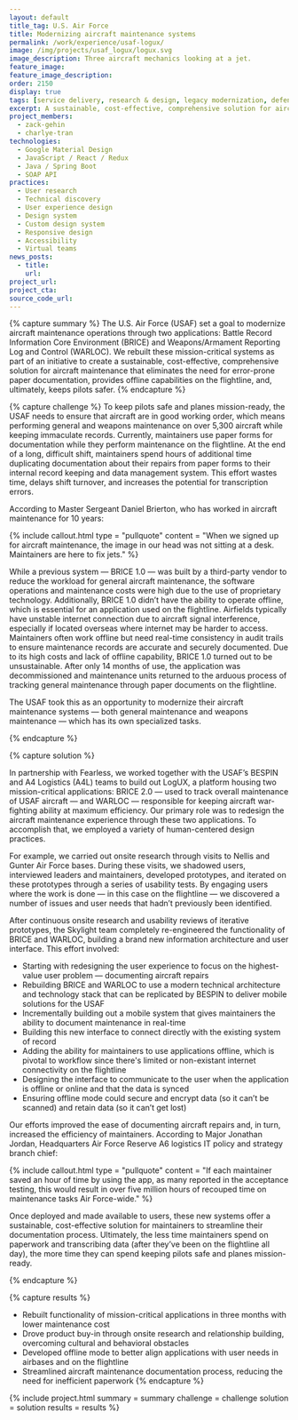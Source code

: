 ```yaml
---
layout: default
title_tag: U.S. Air Force
title: Modernizing aircraft maintenance systems
permalink: /work/experience/usaf-logux/
image: /img/projects/usaf_logux/logux.svg
image_description: Three aircraft mechanics looking at a jet.
feature_image: 
feature_image_description:
order: 2150
display: true
tags: [service delivery, research & design, legacy modernization, defense, air force, zack gehin, charlye tran]
excerpt: A sustainable, cost-effective, comprehensive solution for aircraft mechanics to streamline their documentation process.
project_members:
  - zack-gehin
  - charlye-tran
technologies:
  - Google Material Design
  - JavaScript / React / Redux
  - Java / Spring Boot
  - SOAP API
practices:
  - User research
  - Technical discovery
  - User experience design
  - Design system
  - Custom design system
  - Responsive design
  - Accessibility
  - Virtual teams
news_posts:
  - title: 
    url: 
project_url:
project_cta:
source_code_url:
---
```


{% capture summary %}
The U.S. Air Force (USAF) set a goal to modernize aircraft maintenance operations through two applications: Battle Record Information Core Environment (BRICE) and Weapons/Armament Reporting Log and Control (WARLOC). We rebuilt these mission-critical systems as part of an initiative to create a sustainable, cost-effective, comprehensive solution for aircraft maintenance that eliminates the need for error-prone paper documentation, provides offline capabilities on the flightline, and, ultimately, keeps pilots safer.
{% endcapture %}

{% capture challenge %}
To keep pilots safe and planes mission-ready, the USAF needs to ensure that aircraft are in good working order, which means performing general and weapons maintenance on over 5,300 aircraft while keeping immaculate records. Currently, maintainers use paper forms for documentation while they perform maintenance on the flightline. At the end of a long, difficult shift, maintainers spend hours of additional time duplicating documentation about their repairs from paper forms to their internal record keeping and data management system. This effort wastes time, delays shift turnover, and increases the potential for transcription errors. 

According to Master Sergeant Daniel Brierton, who has worked in aircraft maintenance for 10 years:

{% include callout.html
  type = "pullquote"
  content = "When we signed up for aircraft maintenance, the image in our head was not sitting at a desk. Maintainers are here to fix jets."
%}

While a previous system — BRICE 1.0 —  was built by a third-party vendor to reduce the workload for general aircraft maintenance, the software operations and maintenance costs were high due to the use of proprietary technology. Additionally, BRICE 1.0 didn’t have the ability to operate offline, which is essential for an application used on the flightline. Airfields typically have unstable internet connection due to aircraft signal interference, especially if located overseas where internet may be harder to access. Maintainers often work offline but need real-time consistency in audit trails to ensure maintenance records are accurate and securely documented. Due to its high costs and lack of offline capability, BRICE 1.0 turned out to be unsustainable. After only 14 months of use, the application was decommissioned and maintenance units returned to the arduous process of tracking general maintenance through paper documents on the flightline. 

The USAF took this as an opportunity to modernize their aircraft maintenance systems — both general maintenance and weapons maintenance — which has its own specialized tasks.

{% endcapture %}

{% capture solution %}

In partnership with Fearless, we worked together with the USAF’s BESPIN and A4 Logistics (A4L) teams to build out LogUX, a platform housing two mission-critical applications: BRICE 2.0 — used to track overall maintenance of USAF aircraft — and WARLOC — responsible for keeping aircraft war-fighting ability at maximum efficiency. 
Our primary role was to redesign the aircraft maintenance experience through these two applications. To accomplish that, we employed a variety of human-centered design practices. 

For example, we carried out onsite research through visits to Nellis and Gunter Air Force bases. During these visits, we shadowed users, interviewed leaders and maintainers, developed prototypes, and iterated on these prototypes through a series of usability tests. By engaging users where the work is done — in this case on the flightline — we discovered a number of issues and user needs that hadn’t previously been identified. 

After continuous onsite research and usability reviews of iterative prototypes, the Skylight team completely re-engineered the functionality of BRICE and WARLOC, building a brand new information architecture and user interface. This effort involved: 
- Starting with redesigning the user experience to focus on the highest-value user problem — documenting aircraft repairs 
- Rebuilding BRICE and WARLOC to use a modern technical architecture and technology stack that can be replicated by BESPIN to deliver mobile solutions for the USAF
- Incrementally building out a mobile system that gives maintainers the ability to document maintenance in real-time
- Building this new interface to connect directly with the existing system of record
- Adding the ability for maintainers to use applications offline, which is pivotal to workflow since there's limited or non-existant internet connectivity on the flightline
- Designing the interface to communicate to the user when the application is offline or online and that the data is synced
- Ensuring offline mode could secure and encrypt data (so it can’t be scanned) and retain data (so it can’t get lost)

Our efforts improved the ease of documenting aircraft repairs and, in turn, increased the efficiency of maintainers. According to Major Jonathan Jordan, Headquarters Air Force Reserve A6 logistics IT policy and strategy branch chief:

{% include callout.html
  type = "pullquote"
  content = "If each maintainer saved an hour of time by using the app, as many reported in the acceptance testing, this would result in over five million hours of recouped time on maintenance tasks Air Force-wide."
%}

Once deployed and made available to users, these new systems offer a sustainable, cost-effective solution for maintainers to streamline their documentation process. Ultimately, the less time maintainers spend on paperwork and transcribing data (after they’ve been on the flightline all day), the more time they can spend keeping pilots safe and planes mission-ready.

{% endcapture %}

{% capture results %}
- Rebuilt functionality of mission-critical applications in three months with lower maintenance cost
- Drove product buy-in through onsite research and relationship building, overcoming cultural and behavioral obstacles
- Developed offline mode to better align applications with user needs in airbases and on the flightline
- Streamlined aircraft maintenance documentation process, reducing the need for inefficient paperwork
{% endcapture %}

{% include project.html
  summary = summary
  challenge = challenge
  solution = solution
  results = results
%}
